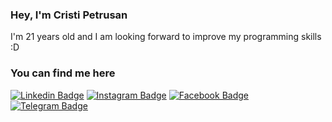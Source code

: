 ### Hey, I'm Cristi Petrusan 
I'm 21 years old and I am looking forward to improve my programming skills :D

### You can find me here
[![Linkedin Badge](https://img.shields.io/badge/-LinkedIn-0e76a8?style=flat-round&logo=Linkedin&logoColor=white)](https://www.linkedin.com/in/cristipetrusan/)
[![Instagram Badge](https://img.shields.io/badge/-Instagram-F77737?style=flat-round&logo=Instagram&logoColor=white)](https://instagram.com/cristipetrusan/)
[![Facebook Badge](https://img.shields.io/badge/-Facebook-4267B2?style=flat-round&logo=Facebook&logoColor=white)](https://www.facebook.com/cristi.petrusan/)
[![Telegram Badge](https://img.shields.io/badge/-Telegram-0088cc?style=flat-round&logo=Telegram&logoColor=white)](https://t.me/cristipetrusan)

